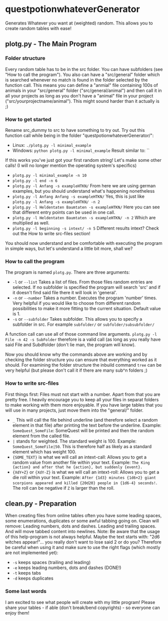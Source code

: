 # questpotionwhateverGenerator
Generates Whatever you want at (weighted) random. This allows you to create random tables with ease!

## plotg.py - The Main Program

### Folder structure
Every random table has to be in the src folder. You can have subfolders (see "How to call the program"). You also can have a "src/general" folder which is searched whenever no match is found in the folder selected by the function call. This means you can define a "anmial" file containing 100s of animals in your "src/general" folder ("src/general/animal") and then call it in all your projects as long as you don't have a "animal" file in your project ("src/yourprojectname/animal"). This might sound harder than it actually is ;)


### How to get started
Rename src_dummy to src to have something to try out. Try out this function call while being in the folder "questpotionwhateverGenerator/":
* Linux: `./plotg.py -l minimal_example`
* Windows: `python plotg.py -l minimal_example`
Result similar to: ``

If this works you've just got your first random string! Let's make some other calls! (I will no longer mention the operating system's specifics)
* `plotg.py -l minimal_example -n 10`
* `plotg.py -l end -n 6`
* `plotg.py -l Anfang -s exampleHTKN/` From here we are using german examples, but you should understand what's happening nonetheless
* `plotg.py -l Anfang Anfang -s exampleHTKN/` Yes, this is just like `plotg.py -l Anfang -s exampleHTKN/ -n 2`
* `plotg.py -l Heldentaten Baumtaten -s exampleHTKN/` Here you can see that different entry points can be used in one call.
* `plotg.py -l Heldentaten Baumtaten -s exampleHTKN/ -n 2` Which are multiplied as well.
* `plotg.py -l beginning -s intext/ -n 5` Different results intext? Check out the How to write src-files section! 

You should now understand and be comfortable with executing the program in simple ways, but let's understand a little bit more, shall we?

### How to call the program
The program is named `plotg.py`. There are three arguments:

* `-l` or `--list` Takes a list of files. From those files random entries are selected. If no subfolder is specified the program
will search 'src' and if it doesn't find said file there it will look in 'general'.
* `-n` or `--number` Takes a number. Executes the program 'number' times. Very helpful if you would like to choose from different random possibilities to make it more fitting to the current situation. Default value is 1.
* `-s` or `--subfolder` Takes subfolder. This allows you to specify a subfolder in src. For example `subfolder/` or `subfolder/subsubfolder/`

A function call can use all of those command line arguments. `plotg.py -l File -n 42 -s SubFolder` therefore is a valid call (as long as you really have said File and Subdfolder (don't lie man, the program will know).

Now you should know why the commands above are working and by checking the folder structure you can ensure that everything worked as it should. For examining the folder structure the inbuild command `tree` can be very helpful (but please don't call it if there are many sub^n folders ;)

### How to write src-files
First things first: Files must not start with a number. Apart from that you are pretty free. I heavily encourage you to keep all your files in separat folders to make working with them more enjoyable. If you have large tables that you will use in many projects, just move them into the "general/" folder.

* `_` This will call the file behind underline (and therefore select a random element in that file) after printing the text before the underline. Example: `SomeQuest_SomeFile`: SomeQuest will be printed and then the random element from the called file.
* `|` stands for weighted. The standard weight is 100. Example: `SomeQuest_SomeFile|50`. This is therefore half as likely as a standard element which has weight 100.
* `{SOME_TEXT}` is what we will call an intext-call: Allows you to get a random value from another file within your text. Example: `The King {action} and after that he {action}, but suddenly {event}.`
* `{XdY+Z}` or `{XdY-Z}` is what we will call an intext-roll: Allows you to get a die roll within your text. Example: `After {1d3} minutes {1d6+2} giant scorpions appeared and killed {20d20} people in {1d6-4} seconds!`. The roll can be negative if `Z` is larger than the roll.


## clean.py - Preparation
When creating files from online tables often you have some leading spaces, some enumerations, duplicates or some awful tabbing going on. Clean will remove: Leading numbers, dots and dashes. Leading and trailing spaces. And will move tabbed content into newlines. Note: Be aware that the usage of this help-program is not always helpful. Maybe the text starts with: "2d6 witches appear!"... you really don't want to lose said 2 or do you? Therefore be careful when using it and make sure to use the right flags (which mostly are not implemented yet):
* `-s` keeps spaces (trailing and leading)
* `-e` keeps leading numbers, dots and dashes (DONE!)
* `-t` keeps tabs
* `-d` keeps duplicates


### Some last words
I am excited to see what people will create with my little program! Please share your tables - if able (don't break/bend copyrights) - so everyone can enjoy them!

